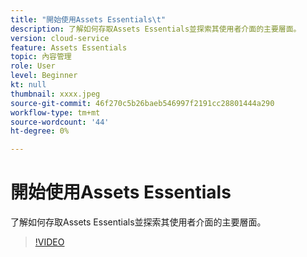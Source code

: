 ```yaml
---
title: "開始使用Assets Essentials\t"
description: 了解如何存取Assets Essentials並探索其使用者介面的主要層面。
version: cloud-service
feature: Assets Essentials
topic: 內容管理
role: User
level: Beginner
kt: null
thumbnail: xxxx.jpeg
source-git-commit: 46f270c5b26baeb546997f2191cc28801444a290
workflow-type: tm+mt
source-wordcount: '44'
ht-degree: 0%

---
```



# 開始使用Assets Essentials

了解如何存取Assets Essentials並探索其使用者介面的主要層面。

>[!VIDEO](https://video.tv.adobe.com/v/xxx/?quality=9&learn=on)
